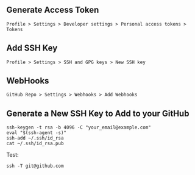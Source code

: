 ## Generate Access Token
```
Profile > Settings > Developer settings > Personal access tokens > Tokens
```
## Add SSH Key
```
Profile > Settings > SSH and GPG keys > New SSH key
```
## WebHooks
```
GitHub Repo > Settings > Webhooks > Add Webhooks
```
## Generate a New SSH Key to Add to your GitHub
``` 
ssh-keygen -t rsa -b 4096 -C "your_email@example.com"
eval "$(ssh-agent -s)"
ssh-add ~/.ssh/id_rsa
cat ~/.ssh/id_rsa.pub
``` 
Test:
```
ssh -T git@github.com
```